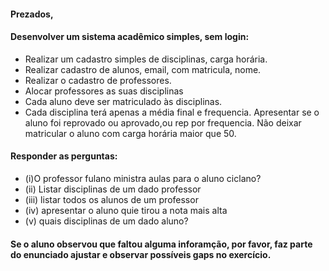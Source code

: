#### Prezados, 

#### Desenvolver um sistema acadêmico simples, sem login:

* Realizar um cadastro simples de disciplinas, carga horária.
* Realizar cadastro de alunos, email, com matricula, nome.
* Realizar o cadastro de professores. 
* Alocar professores as suas disciplinas
* Cada aluno deve ser matriculado às disciplinas. 
* Cada disciplina terá apenas a média final e frequencia. Apresentar se o aluno foi reprovado ou aprovado,ou rep por frequencia. Não deixar matricular o aluno com carga horária maior que 50. 

#### Responder as perguntas: 

* (i)O professor fulano ministra aulas para o aluno ciclano?
* (ii) Listar disciplinas de um dado professor
* (iii) listar todos os alunos de um professor
* (iv) apresentar o aluno quie tirou a nota mais alta
* (v) quais disciplinas de um dado aluno?

#### Se o aluno observou que faltou alguma inforamção, por favor, faz parte do enunciado ajustar e observar possíveis gaps no exercício. 
